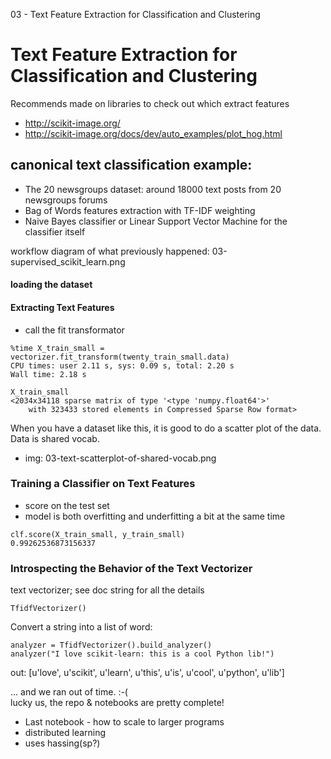 03 - Text Feature Extraction for Classification and Clustering

# Text Feature Extraction for Classification and Clustering

Recommends made on libraries to check out which extract features     
- http://scikit-image.org/
- http://scikit-image.org/docs/dev/auto_examples/plot_hog.html

## canonical text classification example:

- The 20 newsgroups dataset: around 18000 text posts from 20 newsgroups forums
- Bag of Words features extraction with TF-IDF weighting
- Naive Bayes classifier or Linear Support Vector Machine for the classifier itself

workflow diagram of what previously happened: 03-supervised_scikit_learn.png

#### loading the dataset

#### Extracting Text Features
- call the fit transformator 
```
%time X_train_small = vectorizer.fit_transform(twenty_train_small.data)     
CPU times: user 2.11 s, sys: 0.09 s, total: 2.20 s     
Wall time: 2.18 s     
```
```
X_train_small     
<2034x34118 sparse matrix of type '<type 'numpy.float64'>'     
    with 323433 stored elements in Compressed Sparse Row format>     
```

When you have a dataset like this, it is good to do a scatter plot of the data. Data is shared vocab.
- img: 03-text-scatterplot-of-shared-vocab.png

### Training a Classifier on Text Features
- score on the test set 
- model is both overfitting and underfitting a bit at the same time
```
clf.score(X_train_small, y_train_small)
0.99262536873156337
```

### Introspecting the Behavior of the Text Vectorizer
text vectorizer; see doc string for all the details 
```
TfidfVectorizer()
```

Convert a string into a list of word:
```
analyzer = TfidfVectorizer().build_analyzer()
analyzer("I love scikit-learn: this is a cool Python lib!")
```
out: [u'love', u'scikit', u'learn', u'this', u'is', u'cool', u'python', u'lib']

... and we ran out of time. :-(      
lucky us, the repo & notebooks are pretty complete!

- Last notebook - how to scale to larger programs
- distributed learning
- uses hassing(sp?)
